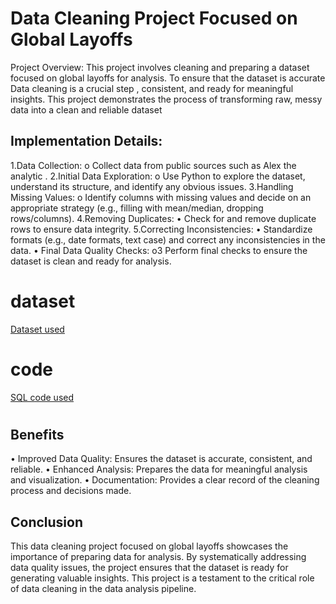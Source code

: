 # Data Cleaning Project Focused on Global Layoffs
Project Overview: This project involves cleaning and preparing a dataset focused on global layoffs for analysis. To ensure that the dataset is accurate Data cleaning is a crucial step , consistent, and ready for meaningful insights. This project demonstrates the process of transforming raw, messy data into a clean and reliable dataset
## Implementation Details:
1.Data Collection:
o	Collect data from public sources such as Alex the analytic .
2.Initial Data Exploration:
o	Use Python to explore the dataset, understand its structure, and identify any obvious issues.
3.Handling Missing Values:
o	Identify columns with missing values and decide on an appropriate strategy (e.g., filling with mean/median, dropping rows/columns).
4.Removing Duplicates:
•	Check for and remove duplicate rows to ensure data integrity.
5.Correcting Inconsistencies:
•	Standardize formats (e.g., date formats, text case) and correct any inconsistencies in the data.
•	Final Data Quality Checks:
o3	Perform final checks to ensure the dataset is clean and ready for analysis.
# dataset
<a href="https://github.com/LUJAINALALAWI/MySQL/blob/main/README.md">Dataset used</a>
# code
<a href="https://github.com/LUJAINALALAWI/MySQL/blob/main/MYSQL-DTA.CLEINING.sql">SQL code used</a>
#

## Benefits
•	Improved Data Quality: Ensures the dataset is accurate, consistent, and reliable.
•	Enhanced Analysis: Prepares the data for meaningful analysis and visualization.
•	Documentation: Provides a clear record of the cleaning process and decisions made.
## Conclusion
This data cleaning project focused on global layoffs showcases the importance of preparing data for analysis. By systematically addressing data quality issues, the project ensures that the dataset is ready for generating valuable insights. This project is a testament to the critical role of data cleaning in the data analysis pipeline.


































































